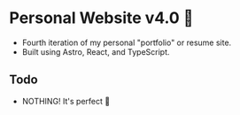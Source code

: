 # Personal Website v4.0 🚀 

- Fourth iteration of my personal "portfolio" or resume site.
- Built using Astro, React, and TypeScript.


## Todo
- NOTHING! It's perfect 💎 